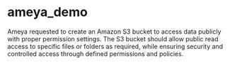 # ameya_demo
Ameya requested to create an Amazon S3 bucket to access data publicly with proper permission settings. The S3 bucket should allow public read access to specific files or folders as required, while ensuring security and controlled access through defined permissions and policies.